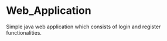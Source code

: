 # Web_Application
Simple java web application which consists of login and register functionalities.

